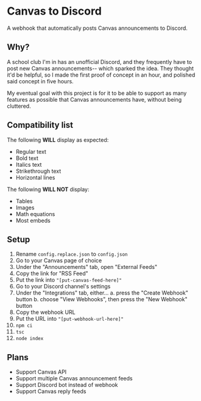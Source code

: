 # Canvas to Discord
A webhook that automatically posts Canvas announcements to Discord.

## Why?
A school club I'm in has an unofficial Discord, and they frequently have to post new Canvas announcements-- which sparked the idea. They thought it'd be helpful, so I made the first proof of concept in an hour, and polished said concept in five hours.

My eventual goal with this project is for it to be able to support as many features as possible that Canvas announcements have, without being cluttered.

## Compatibility list
The following **WILL** display as expected:
- Regular text
- Bold text
- Italics text
- Strikethrough text
- Horizontal lines

The following **WILL NOT** display:
- Tables
- Images
- Math equations
- Most embeds

## Setup
1. Rename `config.replace.json` to `config.json`
2. Go to your Canvas page of choice
3. Under the "Announcements" tab, open "External Feeds"
4. Copy the link for "RSS Feed"
5. Put the link into `"[put-canvas-feed-here]"`
6. Go to your Discord channel's settings
7. Under the "Integrations" tab, either...
    a. press the "Create Webhook" button
    b. choose "View Webhooks", then press the "New Webhook" button
8. Copy the webhook URL
9. Put the URL into `"[put-webhook-url-here]"`
10. `npm ci`
11. `tsc`
12. `node index`

## Plans
* Support Canvas API
* Support multiple Canvas announcement feeds
* Support Discord bot instead of webhook
* Support Canvas reply feeds
